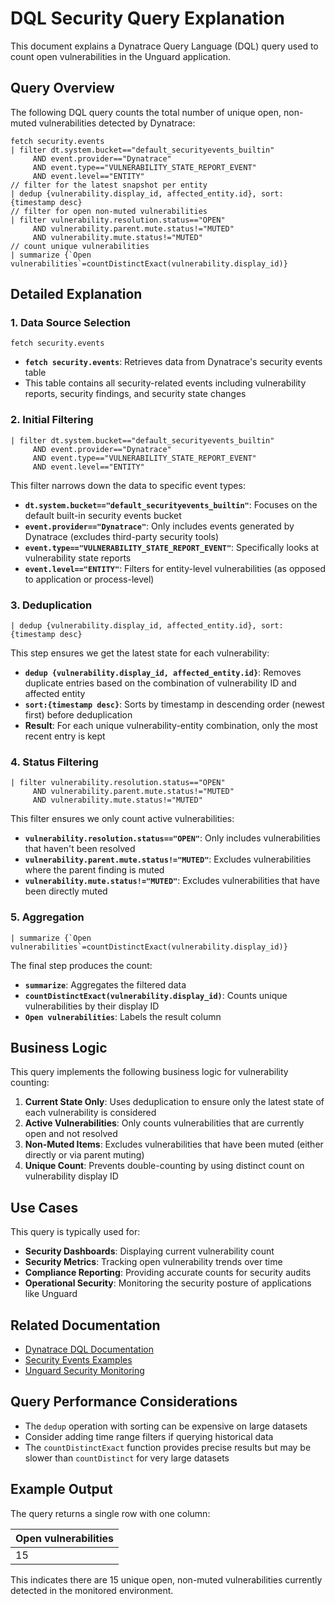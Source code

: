 # DQL Security Query Explanation

This document explains a Dynatrace Query Language (DQL) query used to count open vulnerabilities in the Unguard application.

## Query Overview

The following DQL query counts the total number of unique open, non-muted vulnerabilities detected by Dynatrace:

```dql
fetch security.events
| filter dt.system.bucket=="default_securityevents_builtin"
     AND event.provider=="Dynatrace"
     AND event.type=="VULNERABILITY_STATE_REPORT_EVENT"
     AND event.level=="ENTITY"
// filter for the latest snapshot per entity
| dedup {vulnerability.display_id, affected_entity.id}, sort:{timestamp desc}
// filter for open non-muted vulnerabilities
| filter vulnerability.resolution.status=="OPEN"
     AND vulnerability.parent.mute.status!="MUTED"
     AND vulnerability.mute.status!="MUTED"
// count unique vulnerabilities
| summarize {`Open vulnerabilities`=countDistinctExact(vulnerability.display_id)}
```

## Detailed Explanation

### 1. Data Source Selection

```dql
fetch security.events
```

- **`fetch security.events`**: Retrieves data from Dynatrace's security events table
- This table contains all security-related events including vulnerability reports, security findings, and security state changes

### 2. Initial Filtering

```dql
| filter dt.system.bucket=="default_securityevents_builtin"
     AND event.provider=="Dynatrace"
     AND event.type=="VULNERABILITY_STATE_REPORT_EVENT"
     AND event.level=="ENTITY"
```

This filter narrows down the data to specific event types:

- **`dt.system.bucket=="default_securityevents_builtin"`**: Focuses on the default built-in security events bucket
- **`event.provider=="Dynatrace"`**: Only includes events generated by Dynatrace (excludes third-party security tools)
- **`event.type=="VULNERABILITY_STATE_REPORT_EVENT"`**: Specifically looks at vulnerability state reports
- **`event.level=="ENTITY"`**: Filters for entity-level vulnerabilities (as opposed to application or process-level)

### 3. Deduplication

```dql
| dedup {vulnerability.display_id, affected_entity.id}, sort:{timestamp desc}
```

This step ensures we get the latest state for each vulnerability:

- **`dedup {vulnerability.display_id, affected_entity.id}`**: Removes duplicate entries based on the combination of vulnerability ID and affected entity
- **`sort:{timestamp desc}`**: Sorts by timestamp in descending order (newest first) before deduplication
- **Result**: For each unique vulnerability-entity combination, only the most recent entry is kept

### 4. Status Filtering

```dql
| filter vulnerability.resolution.status=="OPEN"
     AND vulnerability.parent.mute.status!="MUTED"
     AND vulnerability.mute.status!="MUTED"
```

This filter ensures we only count active vulnerabilities:

- **`vulnerability.resolution.status=="OPEN"`**: Only includes vulnerabilities that haven't been resolved
- **`vulnerability.parent.mute.status!="MUTED"`**: Excludes vulnerabilities where the parent finding is muted
- **`vulnerability.mute.status!="MUTED"`**: Excludes vulnerabilities that have been directly muted

### 5. Aggregation

```dql
| summarize {`Open vulnerabilities`=countDistinctExact(vulnerability.display_id)}
```

The final step produces the count:

- **`summarize`**: Aggregates the filtered data
- **`countDistinctExact(vulnerability.display_id)`**: Counts unique vulnerabilities by their display ID
- **`Open vulnerabilities`**: Labels the result column

## Business Logic

This query implements the following business logic for vulnerability counting:

1. **Current State Only**: Uses deduplication to ensure only the latest state of each vulnerability is considered
2. **Active Vulnerabilities**: Only counts vulnerabilities that are currently open and not resolved
3. **Non-Muted Items**: Excludes vulnerabilities that have been muted (either directly or via parent muting)
4. **Unique Count**: Prevents double-counting by using distinct count on vulnerability display ID

## Use Cases

This query is typically used for:

- **Security Dashboards**: Displaying current vulnerability count
- **Security Metrics**: Tracking open vulnerability trends over time
- **Compliance Reporting**: Providing accurate counts for security audits
- **Operational Security**: Monitoring the security posture of applications like Unguard

## Related Documentation

- [Dynatrace DQL Documentation](https://docs.dynatrace.com/docs/platform/dynatrace-query-language)
- [Security Events Examples](https://docs.dynatrace.com/docs/shortlink/security-events-examples)
- [Unguard Security Monitoring](MONACO.md)

## Query Performance Considerations

- The `dedup` operation with sorting can be expensive on large datasets
- Consider adding time range filters if querying historical data
- The `countDistinctExact` function provides precise results but may be slower than `countDistinct` for very large datasets

## Example Output

The query returns a single row with one column:

| Open vulnerabilities |
|----------------------|
| 15                   |

This indicates there are 15 unique open, non-muted vulnerabilities currently detected in the monitored environment.